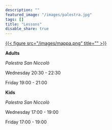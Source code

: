 ```yaml
---
description: ""
featured_image: "/images/palestra.jpg"
tags: []
title: "Lessons"
disable_share: true
---
```


[{{< figure src="/images/mappa.png" title="" >}}](https://www.openstreetmap.org/note/new?lat=43.76393&lon=11.26131#map=19/43.76383/11.26202&layers=N)

**Adults**

_Palestra San Niccolò_

Wednesday  20:30 - 22:30

Friday	   19:00 - 21:00

**Kids**

_Palestra San Niccolò_

Wednesday  17:00 - 19:00

Friday	   17:00 - 19:00
